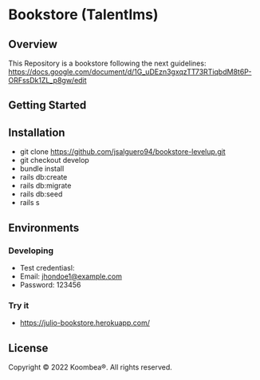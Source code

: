 [Based on the Readme template defined in https://github.com/koombea/readme/edit/master/README.md]: text
# Bookstore (Talentlms)

## Overview

This Repository is a bookstore following the next guidelines: https://docs.google.com/document/d/1G_uDEzn3gxqzTT73RTiqbdM8t6P-ORFssDk1ZL_p8gw/edit

## Getting Started

## Installation

* git clone https://github.com/jsalguero94/bookstore-levelup.git
* git checkout develop
* bundle install
* rails db:create
* rails db:migrate
* rails db:seed
* rails s


## Environments

### Developing
* Test credentiasl:
* Email: jhondoe1@example.com
* Password: 123456

### Try it
* https://julio-bookstore.herokuapp.com/

## License

Copyright © 2022 Koombea®. All rights reserved.
